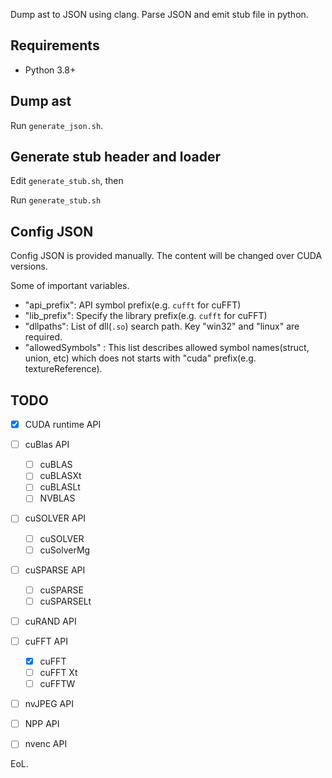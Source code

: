 Dump ast to JSON using clang.
Parse JSON and emit stub file in python.

## Requirements

* Python 3.8+

## Dump ast

Run `generate_json.sh`.

## Generate stub header and loader

Edit `generate_stub.sh`, then

Run `generate_stub.sh`

## Config JSON

Config JSON is provided manually. The content will be changed over CUDA versions.

Some of important variables.

* "api\_prefix": API symbol prefix(e.g. `cufft` for cuFFT)
* "lib\_prefix": Specify the library prefix(e.g. `cufft` for cuFFT)
* "dllpaths": List of dll(`.so`) search path. Key "win32" and "linux" are required.
* "allowedSymbols" : This list describes allowed symbol names(struct, union, etc) which does not starts with "cuda" prefix(e.g. textureReference).

## TODO

* [x] CUDA runtime API
* [ ] cuBlas API
  * [ ] cuBLAS
  * [ ] cuBLASXt
  * [ ] cuBLASLt
  * [ ] NVBLAS
* [ ] cuSOLVER API
  * [ ] cuSOLVER
  * [ ] cuSolverMg
* [ ] cuSPARSE API
  * [ ] cuSPARSE
  * [ ] cuSPARSELt
* [ ] cuRAND API
* [ ] cuFFT API
  * [x] cuFFT
  * [ ] cuFFT Xt
  * [ ] cuFFTW
* [ ] nvJPEG API
* [ ] NPP API
* [ ] nvenc API



EoL.
